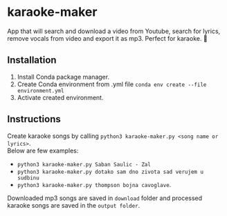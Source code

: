 # karaoke-maker
App that will search and download a video from Youtube, search for lyrics, remove vocals from video and export it as mp3. Perfect for karaoke. :microphone:

## Installation
1. Install Conda package manager.
2. Create Conda environment from .yml file `conda env create --file environment.yml`
3. Activate created environment.

## Instructions
Create karaoke songs by calling `python3 karaoke-maker.py <song name or lyrics>`.  
Below are few examples:
- `python3 karaoke-maker.py Saban Saulic - Zal` 
- `python3 karaoke-maker.py dotako sam dno zivota sad verujem u sudbinu`
- `python3 karaoke-maker.py thompson bojna cavoglave`.  

Downloaded mp3 songs are saved in `download` folder and processed karaoke songs
are saved in the `output folder`. 
